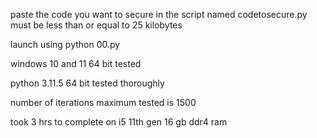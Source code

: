 paste the code you want to secure in the script named codetosecure.py must be less than or equal to 25 kilobytes


launch using python 00.py

windows 10 and 11 64 bit tested

python 3.11.5 64 bit tested thoroughly

number of iterations maximum tested is 1500

took 3 hrs to complete on i5 11th gen 16 gb ddr4 ram
